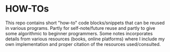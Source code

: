 # HOW-TOs
This repo contains short "how-to" code blocks/snippets that can be reused in various programs. Partly for self-note/future reuse and partly to give some algorithmic to beginner programmers. Some notes incorporates details from various resources (books, online platforms) where I include my own implementation and proper citation of the resources used/consulted. 
